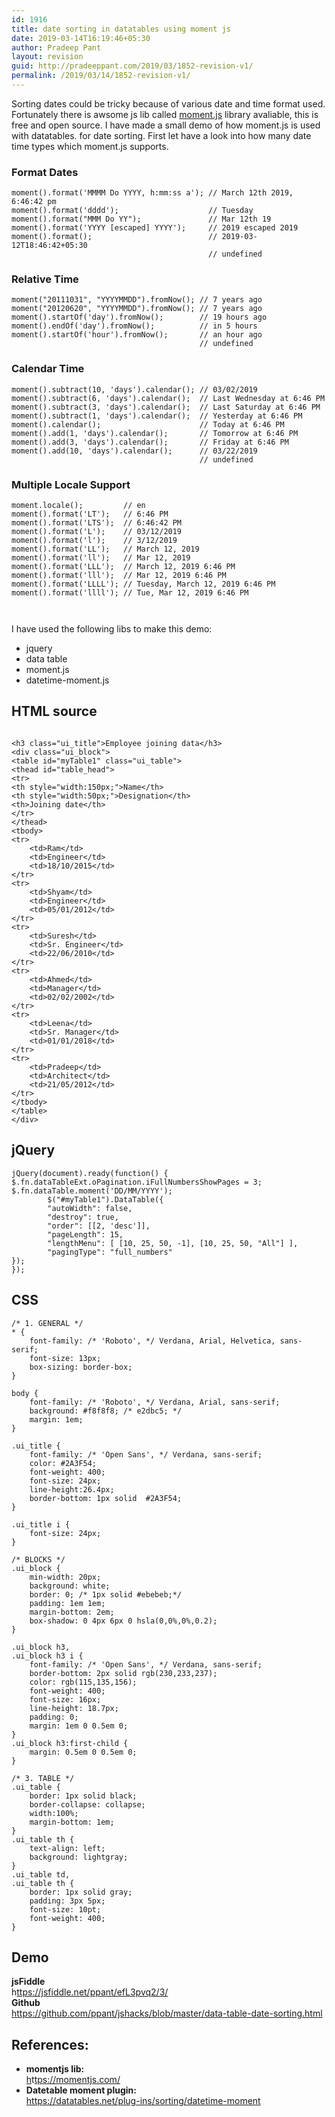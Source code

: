 ```yaml
---
id: 1916
title: date sorting in datatables using moment js
date: 2019-03-14T16:19:46+05:30
author: Pradeep Pant
layout: revision
guid: http://pradeeppant.com/2019/03/1852-revision-v1/
permalink: /2019/03/14/1852-revision-v1/
---
```

Sorting dates could be tricky because of various date and time format used. Fortunately there is awsome js lib called [moment.js](https://momentjs.com/) library avaliable, this is free and open source. I have made a small demo of how moment.js is used with datatables. for date sorting. First let have a look into how many date time types which moment.js supports.

### Format Dates

<pre class="wp-block-code"><code>moment().format('MMMM Do YYYY, h:mm:ss a'); // March 12th 2019, 6:46:42 pm
moment().format('dddd');                    // Tuesday
moment().format("MMM Do YY");               // Mar 12th 19
moment().format('YYYY [escaped] YYYY');     // 2019 escaped 2019
moment().format();                          // 2019-03-12T18:46:42+05:30
                                            // undefined</code></pre>

### Relative Time

<pre class="wp-block-code"><code>moment("20111031", "YYYYMMDD").fromNow(); // 7 years ago
moment("20120620", "YYYYMMDD").fromNow(); // 7 years ago
moment().startOf('day').fromNow();        // 19 hours ago
moment().endOf('day').fromNow();          // in 5 hours
moment().startOf('hour').fromNow();       // an hour ago
                                          // undefined</code></pre>

### Calendar Time

<pre class="wp-block-code"><code>moment().subtract(10, 'days').calendar(); // 03/02/2019
moment().subtract(6, 'days').calendar();  // Last Wednesday at 6:46 PM
moment().subtract(3, 'days').calendar();  // Last Saturday at 6:46 PM
moment().subtract(1, 'days').calendar();  // Yesterday at 6:46 PM
moment().calendar();                      // Today at 6:46 PM
moment().add(1, 'days').calendar();       // Tomorrow at 6:46 PM
moment().add(3, 'days').calendar();       // Friday at 6:46 PM
moment().add(10, 'days').calendar();      // 03/22/2019
                                          // undefined</code></pre>

### Multiple Locale Support

<pre class="wp-block-code"><code>moment.locale();         // en
moment().format('LT');   // 6:46 PM
moment().format('LTS');  // 6:46:42 PM
moment().format('L');    // 03/12/2019
moment().format('l');    // 3/12/2019
moment().format('LL');   // March 12, 2019
moment().format('ll');   // Mar 12, 2019
moment().format('LLL');  // March 12, 2019 6:46 PM
moment().format('lll');  // Mar 12, 2019 6:46 PM
moment().format('LLLL'); // Tuesday, March 12, 2019 6:46 PM
moment().format('llll'); // Tue, Mar 12, 2019 6:46 PM
                        

</code></pre>

I have used the following libs to make this demo:

  * jquery
  * data table
  * moment.js 
  * datetime-moment.js



## HTML source

<pre class="wp-block-code"><code>
&lt;h3 class="ui_title">Employee joining data&lt;/h3>
&lt;div class="ui_block">
&lt;table id="myTable1" class="ui_table">
&lt;thead id="table_head">
&lt;tr>
&lt;th style="width:150px;">Name&lt;/th>
&lt;th style="width:50px;">Designation&lt;/th>
&lt;th>Joining date&lt;/th>
&lt;/tr>
&lt;/thead>
&lt;tbody>
&lt;tr>
	&lt;td>Ram&lt;/td>	
	&lt;td>Engineer&lt;/td>
	&lt;td>18/10/2015&lt;/td>	
&lt;/tr>
&lt;tr>
	&lt;td>Shyam&lt;/td>	
	&lt;td>Engineer&lt;/td>
	&lt;td>05/01/2012&lt;/td>	
&lt;/tr>
&lt;tr>
	&lt;td>Suresh&lt;/td>	
	&lt;td>Sr. Engineer&lt;/td>
	&lt;td>22/06/2010&lt;/td>	
&lt;/tr>
&lt;tr>
	&lt;td>Ahmed&lt;/td>	
	&lt;td>Manager&lt;/td>
	&lt;td>02/02/2002&lt;/td>	
&lt;/tr>
&lt;tr>
	&lt;td>Leena&lt;/td>	
	&lt;td>Sr. Manager&lt;/td>
	&lt;td>01/01/2018&lt;/td>	
&lt;/tr>
&lt;tr>
	&lt;td>Pradeep&lt;/td>	
	&lt;td>Architect&lt;/td>
	&lt;td>21/05/2012&lt;/td>	
&lt;/tr>
&lt;/tbody>
&lt;/table>
&lt;/div>
</code></pre>

## jQuery

<pre class="wp-block-code"><code>jQuery(document).ready(function() {
$.fn.dataTableExt.oPagination.iFullNumbersShowPages = 3;
$.fn.dataTable.moment('DD/MM/YYYY');
		$("#myTable1").DataTable({	
		"autoWidth": false,
		"destroy": true,
		"order": [[2, 'desc']],
		"pageLength": 15,
		"lengthMenu": [ [10, 25, 50, -1], [10, 25, 50, "All"] ],
		"pagingType": "full_numbers"
});
});	</code></pre>

## CSS

<pre class="wp-block-code"><code>/* 1. GENERAL */
* {
	font-family: /* 'Roboto', */ Verdana, Arial, Helvetica, sans-serif;
	font-size: 13px;
	box-sizing: border-box;
}

body {
	font-family: /* 'Roboto', */ Verdana, Arial, sans-serif;
	background: #f8f8f8; /* e2dbc5; */
	margin: 1em;
}

.ui_title {
	font-family: /* 'Open Sans', */ Verdana, sans-serif;
	color: #2A3F54;
	font-weight: 400;
	font-size: 24px;
	line-height:26.4px;
	border-bottom: 1px solid  #2A3F54;
}

.ui_title i {
	font-size: 24px;
}

/* BLOCKS */
.ui_block {
	min-width: 20px;
	background: white;
	border: 0; /* 1px solid #ebebeb;*/
	padding: 1em 1em;
	margin-bottom: 2em;
	box-shadow: 0 4px 6px 0 hsla(0,0%,0%,0.2);
}

.ui_block h3,
.ui_block h3 i {
	font-family: /* 'Open Sans', */ Verdana, sans-serif;
	border-bottom: 2px solid rgb(230,233,237);
	color: rgb(115,135,156);
	font-weight: 400;
	font-size: 16px;
	line-height: 18.7px;
	padding: 0;
	margin: 1em 0 0.5em 0;
}
.ui_block h3:first-child {
	margin: 0.5em 0 0.5em 0;
}

/* 3. TABLE */
.ui_table {
	border: 1px solid black;
	border-collapse: collapse;
	width:100%;
	margin-bottom: 1em;
}
.ui_table th {
	text-align: left;
	background: lightgray;
}
.ui_table td,
.ui_table th {
	border: 1px solid gray;
	padding: 3px 5px;
	font-size: 10pt;
	font-weight: 400;
}
</code></pre>

## Demo 

**jsFiddle**  
h[ttps://jsfiddle.net/ppant/efL3pvq2/3/](https://jsfiddle.net/ppant/efL3pvq2/3/)  
**Github**  
<https://github.com/ppant/jshacks/blob/master/data-table-date-sorting.html> 

## References:

  


  * **momentjs lib:**  
    [h](https://momentjs.com/)t[tps://momentjs.com/](https://momentjs.com/)
  * **Datetable moment plugin:**  
    <https://datatables.net/plug-ins/sorting/datetime-moment>